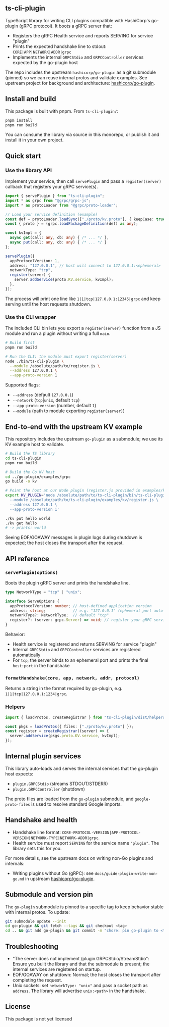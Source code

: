 ## ts-cli-plugin

TypeScript library for writing CLI plugins compatible with HashiCorp's go-plugin (gRPC protocol). It boots a gRPC server that:

- Registers the gRPC Health service and reports SERVING for service "plugin"
- Prints the expected handshake line to stdout: `CORE|APP|NETWORK|ADDR|grpc`
- Implements the internal `GRPCStdio` and `GRPCController` services expected by the go-plugin host

The repo includes the upstream `hashicorp/go-plugin` as a git submodule (pinned) so we can reuse internal protos and validate examples. See upstream project for background and architecture: [hashicorp/go-plugin](https://github.com/hashicorp/go-plugin).


## Install and build

This package is built with pnpm. From `ts-cli-plugin/`:

```bash
pnpm install
pnpm run build
```

You can consume the library via source in this monorepo, or publish it and install it in your own project.


## Quick start

### Use the library API

Implement your service, then call `servePlugin` and pass a `register(server)` callback that registers your gRPC service(s).

```ts
import { servePlugin } from "ts-cli-plugin";
import * as grpc from "@grpc/grpc-js";
import * as protoLoader from "@grpc/proto-loader";

// Load your service definition (example)
const def = protoLoader.loadSync(["./proto/kv.proto"], { keepCase: true, longs: String, enums: String, defaults: true, oneofs: true });
const { proto } = (grpc.loadPackageDefinition(def) as any);

const kvImpl = {
  async get(call: any, cb: any) { /* ... */ },
  async put(call: any, cb: any) { /* ... */ }
};

servePlugin({
  appProtocolVersion: 1,
  address: "127.0.0.1", // host will connect to 127.0.0.1:<ephemeral>
  networkType: "tcp",
  register(server) {
    server.addService(proto.KV.service, kvImpl);
  },
});
```

The process will print one line like `1|1|tcp|127.0.0.1:12345|grpc` and keep serving until the host requests shutdown.

### Use the CLI wrapper

The included CLI bin lets you export a `register(server)` function from a JS module and run a plugin without writing a full `main`.

```bash
# Build first
pnpm run build

# Run the CLI; the module must export register(server)
node ./bin/ts-cli-plugin \
  --module /absolute/path/to/register.js \
  --address 127.0.0.1 \
  --app-proto-version 1
```

Supported flags:
- `--address` (default `127.0.0.1`)
- `--network` (`tcp`|`unix`, default `tcp`)
- `--app-proto-version` (number, default `1`)
- `--module` (path to module exporting `register(server)`)


## End-to-end with the upstream KV example

This repository includes the upstream `go-plugin` as a submodule; we use its KV example host to validate.

```bash
# Build the TS library
cd ts-cli-plugin
pnpm run build

# Build the Go KV host
cd ../go-plugin/examples/grpc
go build -o kv

# Point the host at our Node plugin (register.js provided in examples/kv)
export KV_PLUGIN='node /absolute/path/to/ts-cli-plugin/bin/ts-cli-plugin \
  --module /absolute/path/to/ts-cli-plugin/examples/kv/register.js \
  --address 127.0.0.1 \
  --app-proto-version 1'

./kv put hello world
./kv get hello
# -> prints: world
```

Seeing EOF/GOAWAY messages in plugin logs during shutdown is expected; the host closes the transport after the request.


## API reference

### `servePlugin(options)`

Boots the plugin gRPC server and prints the handshake line.

```ts
type NetworkType = "tcp" | "unix";

interface ServeOptions {
  appProtocolVersion: number; // host-defined application version
  address: string;            // e.g. "127.0.0.1" (ephemeral port auto-assigned) or unix socket path
  networkType?: NetworkType;  // default "tcp"
  register?: (server: grpc.Server) => void; // register your gRPC services
}
```

Behavior:
- Health service is registered and returns SERVING for service "plugin"
- Internal `GRPCStdio` and `GRPCController` services are registered automatically
- For `tcp`, the server binds to an ephemeral port and prints the final `host:port` in the handshake

### `formatHandshake(core, app, network, addr, protocol)`

Returns a string in the format required by go-plugin, e.g. `1|1|tcp|127.0.0.1:1234|grpc`.

### Helpers

```ts
import { loadProtos, createRegistrar } from "ts-cli-plugin/dist/helpers";

const pkgs = loadProtos({ files: ["./proto/kv.proto"] });
const register = createRegistrar((server) => {
  server.addService(pkgs.proto.KV.service, kvImpl);
});
```


## Internal plugin services

This library auto-loads and serves the internal services that the go-plugin host expects:

- `plugin.GRPCStdio` (streams STDOUT/STDERR)
- `plugin.GRPCController` (shutdown)

The proto files are loaded from the `go-plugin` submodule, and `google-proto-files` is used to resolve standard Google imports.


## Handshake and health

- Handshake line format: `CORE-PROTOCOL-VERSION|APP-PROTOCOL-VERSION|NETWORK-TYPE|NETWORK-ADDR|grpc`.
- Health service must report `SERVING` for the service name `"plugin"`. The library sets this for you.

For more details, see the upstream docs on writing non-Go plugins and internals:
- Writing plugins without Go (gRPC): see `docs/guide-plugin-write-non-go.md` in upstream [hashicorp/go-plugin](https://github.com/hashicorp/go-plugin).


## Submodule and version pin

The `go-plugin` submodule is pinned to a specific tag to keep behavior stable with internal protos. To update:

```bash
git submodule update --init
cd go-plugin && git fetch --tags && git checkout <tag>
cd .. && git add go-plugin && git commit -m "chore: pin go-plugin to <tag>"
```


## Troubleshooting

- "The server does not implement /plugin.GRPCStdio/StreamStdio": Ensure you built the library and that the submodule is present; the internal services are registered on startup.
- EOF/GOAWAY on shutdown: Normal; the host closes the transport after completing the request.
- Unix sockets: set `networkType: "unix"` and pass a socket path as `address`. The library will advertise `unix:<path>` in the handshake.


## License

This package is not yet licensed

